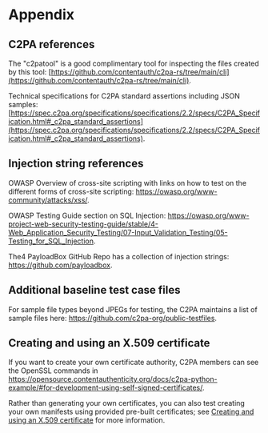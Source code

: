 # Appendix

## C2PA references

The "c2patool" is a good complimentary tool for inspecting the files created by this tool: [https://github.com/contentauth/c2pa-rs/tree/main/cli](https://github.com/contentauth/c2pa-rs/tree/main/cli).

Technical specifications for C2PA standard assertions including JSON samples: [https://spec.c2pa.org/specifications/specifications/2.2/specs/C2PA_Specification.html#_c2pa_standard_assertions](https://spec.c2pa.org/specifications/specifications/2.2/specs/C2PA_Specification.html#_c2pa_standard_assertions).

## Injection string references

OWASP Overview of cross-site scripting with links on how to test on the different forms of cross-site scripting: <https://owasp.org/www-community/attacks/xss/>.

OWASP Testing Guide section on SQL Injection: <https://owasp.org/www-project-web-security-testing-guide/stable/4-Web_Application_Security_Testing/07-Input_Validation_Testing/05-Testing_for_SQL_Injection>.

The4 PayloadBox GitHub Repo has a collection of injection strings: <https://github.com/payloadbox>.

## Additional baseline test case files

For sample file types beyond JPEGs for testing, the C2PA maintains a list of sample files here: <https://github.com/c2pa-org/public-testfiles>.

## Creating and using an X.509 certificate

If you want to create your own certificate authority, C2PA members can see the OpenSSL commands in <https://opensource.contentauthenticity.org/docs/c2pa-python-example/#for-development-using-self-signed-certificates/>.

Rather than generating your own certificates, you can also test creating your own manifests using provided pre-built certificates; see [Creating and using an X.509 certificate](https://opensource.contentauthenticity.org/docs/c2patool/docs/x_509) for more information.
